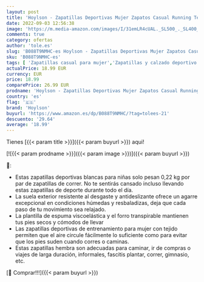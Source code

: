 ```yaml
---
layout: post
title: 'Hoylson - Zapatillas Deportivas Mujer Zapatos Casual Running Tenis Cómodas Ligeras Sneakers Blanco  EU 39 '
date: 2022-09-03 12:56:38
image: 'https://m.media-amazon.com/images/I/31emLR4cUAL._SL500_._SL400_.jpg'
comments: true
category: ofertas
author: 'tole.es'
slug: 'B088T9NMHC-es Hoylson - Zapatillas Deportivas Mujer Zapatos Casual...'
sku: 'B088T9NMHC-es'
tags: [ 'Zapatillas casual para mujer','Zapatillas y calzado deportivo para mujer','Zapatos','Zapatos para mujer','Zapatos y complementos','hoylson','zapatos','🇪🇸', ]
actualPrice: 18.99 EUR
currency: EUR
price: 18.99
comparePrice: 26.99 EUR
prodname: 'Hoylson - Zapatillas Deportivas Mujer Zapatos Casual Running Tenis Cómodas Ligeras Sneakers Blanco  EU 39 '
country: 'es'
flag: '🇪🇸'
brand: 'Hoylson'
buyurl: 'https://www.amazon.es/dp/B088T9NMHC/?tag=tolees-21'
descuento: '29.64'
average: '18.99'
---
```


Tienes [{{< param title >}}]({{< param buyurl >}}) aqui!

[![{{< param prodname >}}]({{< param image >}})]({{< param buyurl >}})

🔎:

- Estas zapatillas deportivas blancas para niñas solo pesan 0,22 kg por par de zapatillas de correr. No te sentirás cansado incluso llevando estas zapatillas de deporte durante todo el día.
- La suela exterior resistente al desgaste y antideslizante ofrece un agarre excepcional en condiciones húmedas y resbaladizas, deja que cada paso de tu movimiento sea relajado.
- La plantilla de espuma viscoelástica y el forro transpirable mantienen tus pies secos y cómodos de llevar
- Las zapatillas deportivas de entrenamiento para mujer con tejido permiten que el aire circule fácilmente lo suficiente como para evitar que los pies suden cuando corres o caminas.
- Estas zapatillas hembra son adecuadas para caminar, ir de compras o viajes de larga duración, informales, fascitis plantar, correr, gimnasio, etc.

[🛒 Comprar!!!]({{< param buyurl >}})
